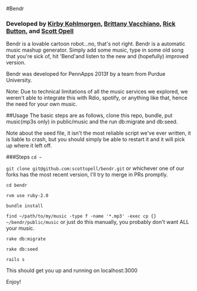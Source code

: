 #Bendr
### Developed by [Kirby Kohlmorgen](https://github.com/kirbyk), [Brittany Vacchiano](https://github.com/bvacchiano), [Rick Button](https://github.com/rickbutton), and [Scott Opell](https://github.com/scottopell)
Bendr is a lovable cartoon robot...no, that's not right.
Bendr is a automatic music mashup generator.
Simply add some music, type in some old song that you're sick of, hit 'Bend'and listen to the new and (hopefully) improved version.

Bendr was developed for PennApps 2013f by a team from Purdue University.

Note: Due to technical limitations of all the music services we explored, we weren't able to integrate this with Rdio, spotify, or anything like that, hence the need for your own music.

##Usage
The basic steps are as follows, clone this repo, bundle, put music(mp3s only) in public/music and the run db:migrate and db:seed.

Note about the seed file, it isn't the most reliable script we've ever written, it is liable to crash, but you should simply be able to restart it and it will pick up where it left off.

###Steps
`cd ~`

`git clone git@github.com:scottopell/bendr.git`  or whichever one of our forks has the most recent version, I'll try to merge in PRs promptly.

`cd bendr`

`rvm use ruby-2.0` 

`bundle install`

`find ~/path/to/my/music -type f -name '*.mp3' -exec cp {} ~/bendr/public/music` or just do this manually, you probably don't want ALL your music.

`rake db:migrate`

`rake db:seed`

`rails s`

This should get you up and running on localhost:3000

Enjoy!
